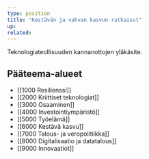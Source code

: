 ```yaml
---
type: position
title: "Kestävän ja vahvan kasvun ratkaisut"
up:
related:
---
```


Teknologiateollisuuden kannanottojen yläkäsite.

## Pääteema-alueet

- [[1000 Resilienssi]]
- [[2000 Kriittiset teknologiat]]
- [[3000 Osaaminen]]
- [[4000 Investointiympäristö]]
- [[5000 Työelämä]]
- [[6000 Kestävä kasvu]]
- [[7000 Talous- ja veropolitiikka]]
- [[8000 Digitalisaatio ja datatalous]]
- [[9000 Innovaatiot]]
